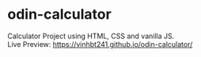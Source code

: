 # odin-calculator
Calculator Project using HTML, CSS and vanilla JS.  
Live Preview: https://vinhbt241.github.io/odin-calculator/
